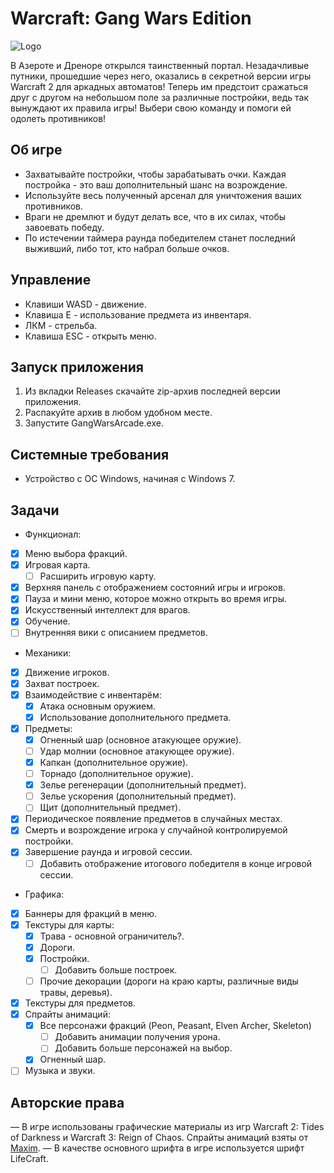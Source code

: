 # Warcraft: Gang Wars Edition

![Logo](https://repository-images.githubusercontent.com/783267155/b6f56d27-11bb-47ab-a0e7-751b6f2c438a)

В Азероте и Дреноре открылся таинственный портал. Незадачливые путники, прошедшие через него, оказались в секретной версии игры Warcraft 2 для аркадных автоматов! Теперь им предстоит сражаться друг с другом на небольшом поле за различные постройки, ведь так вынуждают их правила игры! Выбери свою команду и помоги ей одолеть противников!

## Об игре

- Захватывайте постройки, чтобы зарабатывать очки. Каждая постройка - это ваш дополнительный шанс на возрождение.
- Используйте весь полученный арсенал для уничтожения ваших противников.
- Враги не дремлют и будут делать все, что в их силах, чтобы завоевать победу.
- По истечении таймера раунда победителем станет последний выживший, либо тот, кто набрал больше очков.

## Управление

- Клавиши WASD - движение.
- Клавиша E - использование предмета из инвентаря.
- ЛКМ - стрельба.
- Клавиша ESC - открыть меню.

## Запуск приложения

1. Из вкладки Releases скачайте zip-архив последней версии приложения.
2. Распакуйте архив в любом удобном месте.
3. Запустите GangWarsArcade.exe.

## Системные требования

- Устройство с ОС Windows, начиная с Windows 7.

## Задачи

- Функционал:
- [x] Меню выбора фракций.
- [x] Игровая карта.
	- [ ] Расширить игровую карту. 
- [x] Верхняя панель с отображением состояний игры и игроков.
- [x] Пауза и мини меню, которое можно открыть во время игры.
- [x] Искусственный интеллект для врагов.
- [x] Обучение.
- [ ] Внутренняя вики с описанием предметов.

- Механики:
- [x] Движение игроков.
- [x] Захват построек.
- [x] Взаимодействие с инвентарём:
	- [x] Атака основным оружием.
	- [x] Использование дополнительного предмета.
- [x] Предметы:
	- [x] Огненный шар (основное атакующее оружие).
	- [ ] Удар молнии (основное атакующее оружие).
	- [x] Капкан (дополнительное оружие).
	- [ ] Торнадо (дополнительное оружие).
	- [x] Зелье регенерации (дополнительный предмет).
	- [ ] Зелье ускорения (дополнительный предмет).
	- [ ] Щит (дополнительный предмет). 
- [x] Периодическое появление предметов в случайных местах. 
- [x] Смерть и возрождение игрока у случайной контролируемой постройки.
- [x] Завершение раунда и игровой сессии.
	- [ ] Добавить отображение итогового победителя в конце игровой сессии. 

- Графика:
- [x] Баннеры для фракций в меню.
- [x] Текстуры для карты:
	- [x] Трава - основной ограничитель?. 
	- [x] Дороги.
	- [x] Постройки.
		- [ ] Добавить больше построек. 
	- [ ] Прочие декорации (дороги на краю карты, различные виды травы, деревья). 
- [x] Текстуры для предметов.
- [x] Спрайты анимаций:
	- [x] Все персонажи фракций (Peon, Peasant, Elven Archer, Skeleton) 
		- [ ] Добавить анимации получения урона.
		- [ ] Добавить больше персонажей на выбор.
	- [x] Огненный шар. 

- [ ] Музыка и звуки.

## Авторские права

— В игре использованы графические материалы из игр Warcraft 2: Tides of Darkness и Warcraft 3: Reign of Chaos. Спрайты анимаций взяты от [Maxim](https://www.spriters-resource.com/submitter/Maxim/).
— В качестве основного шрифта в игре используется шрифт LifeCraft.